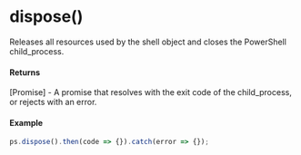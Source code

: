 # dispose()

Releases all resources used by the shell object and closes the PowerShell child_process.

#### Returns

[Promise] - A promise that resolves with the exit code of the child_process, or rejects with an error.    

#### Example

```javascript
ps.dispose().then(code => {}).catch(error => {});
```